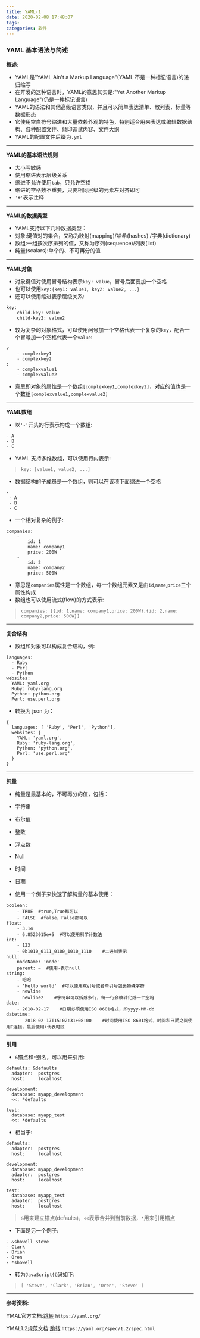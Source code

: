 ```yaml
---
title: YAML-1
date: 2020-02-08 17:48:07
tags:
categories: 软件
---
```


### YAML 基本语法与简述

**概述:**

* YAML是"YAML Ain't a Markup Language"(YAML 不是一种标记语言)的递归缩写
* 在开发的这种语言时，YAML的意思其实是:"Yet Another Markup Language"(仍是一种标记语言)
* YAML的语法和其他高级语言类似，并且可以简单表达清单、散列表，标量等数据形态
* 它使用空白符号缩进和大量依赖外观的特色，特别适合用来表达或编辑数据结构、各种配置文件、倾印调试内容、文件大纲
* YAML的配置文件后缀为`.yml`

---

**YAML的基本语法规则**
* 大小写敏感
* 使用缩进表示层级关系
* 缩进不允许使用`tab`，只允许空格
* 缩进的空格数不重要，只要相同层级的元素左对齐即可
* `'#'`表示注释

---

**YAML的数据类型**
* YAML支持以下几种数据类型：
* 对象:键值对的集合，又称为映射(mapping)/哈希(hashes) /字典(dictionary)
* 数组:一组按次序排列的值，又称为序列(sequence)/列表(list)
* 纯量(scalars):单个的、不可再分的值

---

**YAML对象**
* 对象键值对使用冒号结构表示`key: value`，冒号后面要加一个空格
* 也可以使用`key:{key1: value1, key2: value2, ...}`
* 还可以使用缩进表示层级关系:
```
key: 
    child-key: value
    child-key2: value2
```

* 较为复杂的对象格式，可以使用问号加一个空格代表一个复杂的`key`，配合一个冒号加一个空格代表一个`value`:
```
?  
    - complexkey1
    - complexkey2
:
    - complexvalue1
    - complexvalue2
```
* 意思即对象的属性是一个数组`[complexkey1,complexkey2]`，对应的值也是一个数组`[complexvalue1,complexvalue2]`

---

**YAML数组**
* 以`'-'`开头的行表示构成一个数组:
```
- A
- B
- C
```
* YAML 支持多维数组，可以使用行内表示:
>`key: [value1, value2, ...]`
* 数据结构的子成员是一个数组，则可以在该项下面缩进一个空格
```
-
 - A
 - B
 - C
```
* 一个相对复杂的例子:
```
companies:
    -
        id: 1
        name: company1
        price: 200W
    -
        id: 2
        name: company2
        price: 500W
```
* 意思是`companies`属性是一个数组，每一个数组元素又是由`id`,`name`,`price`三个属性构成
* 数组也可以使用流式(flow)的方式表示:
> `companies: [{id: 1,name: company1,price: 200W},{id: 2,name: company2,price: 500W}]`

---

**复合结构**
* 数组和对象可以构成复合结构，例:
```
languages:
  - Ruby
  - Perl
  - Python 
websites:
  YAML: yaml.org 
  Ruby: ruby-lang.org 
  Python: python.org 
  Perl: use.perl.org
```
* 转换为 json 为：
```
{ 
  languages: [ 'Ruby', 'Perl', 'Python'],
  websites: {
    YAML: 'yaml.org',
    Ruby: 'ruby-lang.org',
    Python: 'python.org',
    Perl: 'use.perl.org' 
  } 
}
```

---

**纯量**
* 纯量是最基本的，不可再分的值，包括：
* 字符串
* 布尔值
* 整数
* 浮点数
* Null
* 时间
* 日期

* 使用一个例子来快速了解纯量的基本使用：
```
boolean: 
    - TRUE  #true,True都可以
    - FALSE  #false，False都可以
float:
    - 3.14
    - 6.8523015e+5  #可以使用科学计数法
int:
    - 123
    - 0b1010_0111_0100_1010_1110    #二进制表示
null:
    nodeName: 'node'
    parent: ~  #使用~表示null
string:
    - 哈哈
    - 'Hello world'  #可以使用双引号或者单引号包裹特殊字符
    - newline
      newline2    #字符串可以拆成多行，每一行会被转化成一个空格
date:
    - 2018-02-17    #日期必须使用ISO 8601格式，即yyyy-MM-dd
datetime: 
    -  2018-02-17T15:02:31+08:00    #时间使用ISO 8601格式，时间和日期之间使用T连接，最后使用+代表时区
```

---

**引用**
* `&`锚点和`*`别名，可以用来引用:
```
defaults: &defaults
  adapter:  postgres
  host:     localhost

development:
  database: myapp_development
  <<: *defaults

test:
  database: myapp_test
  <<: *defaults
```
* 相当于:
```
defaults:
  adapter:  postgres
  host:     localhost

development:
  database: myapp_development
  adapter:  postgres
  host:     localhost

test:
  database: myapp_test
  adapter:  postgres
  host:     localhost
```

> `&`用来建立锚点(defaults)，`<<`表示合并到当前数据，`*`用来引用锚点

* 下面是另一个例子:
```
- &showell Steve 
- Clark 
- Brian 
- Oren 
- *showell 
```

* 转为`JavaScript`代码如下:
> `[ 'Steve', 'Clark', 'Brian', 'Oren', 'Steve' ]`

---

**参考资料:**

YMAL官方文档:[跳转](https://yaml.org/)
`https://yaml.org/`

YMAL1.2规范文档:[跳转](https://yaml.org/spec/1.2/spec.html)
`https://yaml.org/spec/1.2/spec.html`
